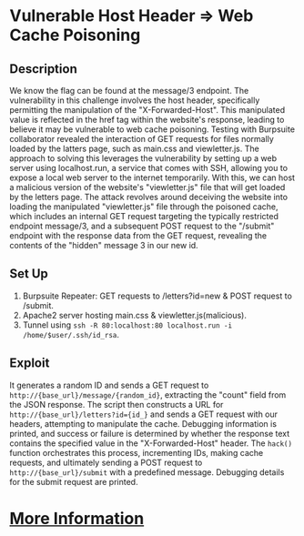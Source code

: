 # Vulnerable Host Header => Web Cache Poisoning

## Description

We know the flag can be found at the message/3 endpoint. The vulnerability in this challenge involves the host header, specifically permitting the manipulation of the "X-Forwarded-Host". This manipulated value is reflected in the href tag within the website's response, leading to believe it may be vulnerable to web cache poisoning. Testing with Burpsuite collaborator revealed the interaction of GET requests for files normally loaded by the latters page, such as main.css and viewletter.js. The approach to solving this leverages the vulnerability by setting up a web server using localhost.run, a service that comes with SSH, allowing you to expose a local web server to the internet temporarily. With this, we can host a malicious version of the website's "viewletter.js" file that will get loaded by the letters page. The attack revolves around deceiving the website into loading the manipulated "viewletter.js" file through the poisoned cache, which includes an internal GET request targeting the typically restricted endpoint message/3, and a subsequent POST request to the "/submit" endpoint with the response data from the GET request, revealing the contents of the "hidden" message 3 in our new id.

## Set Up

1. Burpsuite Repeater: GET requests to /letters?id=new & POST request to /submit.
2. Apache2 server hosting main.css & viewletter.js(malicious).
3. Tunnel using `ssh -R 80:localhost:80 localhost.run -i /home/$user/.ssh/id_rsa`.

## Exploit

It generates a random ID and sends a GET request to `http://{base_url}/message/{random_id}`, extracting the "count" field from the JSON response. The script then constructs a URL for `http://{base_url}/letters?id={id_}` and sends a GET request with our headers, attempting to manipulate the cache. Debugging information is printed, and success or failure is determined by whether the response text contains the specified value in the "X-Forwarded-Host" header. The `hack()` function orchestrates this process, incrementing IDs, making cache requests, and ultimately sending a POST request to `http://{base_url}/submit` with a predefined message. Debugging details for the submit request are printed.

# [More Information](https://portswigger.net/web-security/host-header)
